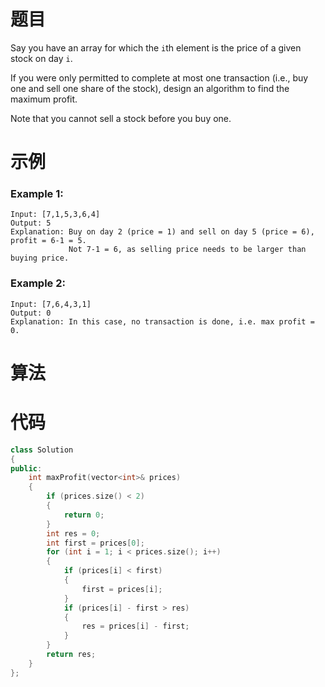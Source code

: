 # 题目

Say you have an array for which the `i`th element is the price of a given stock on day `i`.

If you were only permitted to complete at most one transaction (i.e., buy one and sell one share of the stock), design an algorithm to find the maximum profit.

Note that you cannot sell a stock before you buy one.

# 示例

### Example 1:

```
Input: [7,1,5,3,6,4]
Output: 5
Explanation: Buy on day 2 (price = 1) and sell on day 5 (price = 6), profit = 6-1 = 5.
             Not 7-1 = 6, as selling price needs to be larger than buying price.
```



### Example 2:

```
Input: [7,6,4,3,1]
Output: 0
Explanation: In this case, no transaction is done, i.e. max profit = 0.
```



# 算法



# 代码

```c++
class Solution 
{
public:
    int maxProfit(vector<int>& prices) 
    {
        if (prices.size() < 2)
        {
            return 0;
        }
        int res = 0;
        int first = prices[0];
        for (int i = 1; i < prices.size(); i++)
        {
            if (prices[i] < first)
            {
                first = prices[i];
            }
            if (prices[i] - first > res)
            {
                res = prices[i] - first;
            }
        }
        return res;
    }
};
```

